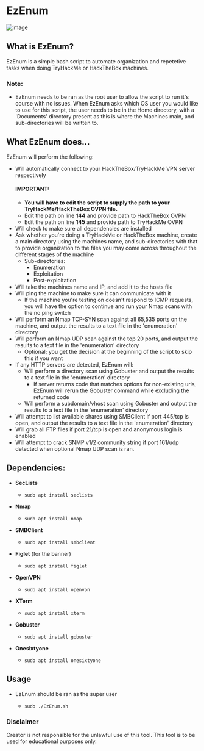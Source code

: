 # EzEnum 
 


![image](https://github.com/zBreeez3y/EzEnum/assets/98996357/fe35a533-95db-492c-ae6b-4521df0ce56c)



 ## What is EzEnum?
 EzEnum is a simple bash script to automate organization and repetetive tasks when doing TryHackMe or HackTheBox machines.
 
 ### Note: 
 - EzEnum needs to be ran as the root user to allow the script to run it's course with no issues. When EzEnum asks which OS user you would like to use for this script, the user needs to be in the Home directory, with a 'Documents' directory present as this is where the Machines main, and sub-directories will be written to. 
 
 
## What EzEnum does...
EzEnum will perform the following:
- Will automatically connect to your HackTheBox/TryHackMe VPN server respectively
  #### IMPORTANT: 
   - **You will have to edit the script to supply the path to your TryHackMe/HackTheBox OVPN file.**
   - Edit the path on line **144** and provide path to HackTheBox OVPN
   - Edit the path on line **145** and provide path to TryHackMe OVPN                   
- Will check to make sure all dependencies are installed
- Ask whether you're doing a TryHackMe or HackTheBox machine, create a main directory using the machines name, and sub-directories with that to provide organization to the files you may come across throughout the different stages of the machine
  - Sub-directories:
    - Enumeration
    - Exploitation
    - Post-exploitation
- Will take the machines name and IP, and add it to the hosts file
- Will ping the machine to make sure it can communicate with it
   - If the machine you're testing on doesn't respond to ICMP requests, you will have the option to continue and run your Nmap scans with the no ping switch 
- Will perform an Nmap TCP-SYN scan against all 65,535 ports on the machine, and output the results to a text file in the 'enumeration' directory
- Will perform an Nmap UDP scan against the top 20 ports, and output the results to a text file in the 'enumeration' directory
  - Optional; you get the decision at the beginning of the script to skip this if you want
- If any HTTP servers are detected, EzEnum will:
  - Will perform a directory scan using Gobuster and output the results to a text file in the 'enumeration' directory
    - If server returns code that matches options for non-existing urls, EzEnum will rerun the Gobuster command while excluding the returned code
  - Will perform a subdomain/vhost scan using Gobuster and output the results to a text file in the 'enumeration' directory
- Will attempt to list available shares using SMBClient if port 445/tcp is open, and output the results to a text file in the 'enumeration' directory
- Will grab all FTP files if port 21/tcp is open and anonymous login is enabled
- Will attempt to crack SNMP v1/2 community string if port 161/udp detected when optional Nmap UDP scan is ran.



## Dependencies:
  - **SecLists** 
     -     sudo apt install seclists  
  - **Nmap**
     -     sudo apt install nmap

  - **SMBClient**
     -     sudo apt install smbclient
 
  - **Figlet** (for the banner)
    -     sudo apt install figlet

  - **OpenVPN** 
    -     sudo apt install openvpn
   
  - **XTerm** 
    -     sudo apt install xterm
  - **Gobuster** 
    -     sudo apt install gobuster
  - **Onesixtyone**
    -     sudo apt install onesixtyone
## Usage
  - EzEnum should be ran as the super user
      -     sudo ./EzEnum.sh


### Disclaimer
Creator is not responsible for the unlawful use of this tool. This tool is to be used for educational purposes only.

